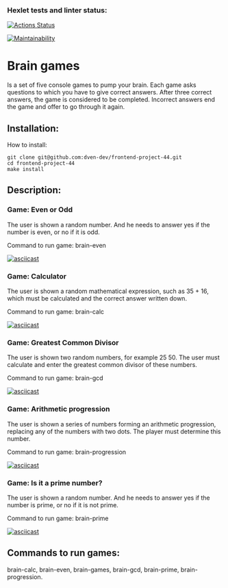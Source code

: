 ### Hexlet tests and linter status:
[![Actions Status](https://github.com/dven-dev/frontend-project-44/actions/workflows/hexlet-check.yml/badge.svg)](https://github.com/dven-dev/frontend-project-44/actions)

[![Maintainability](https://api.codeclimate.com/v1/badges/00597d703e8dc75e4f23/maintainability)](https://codeclimate.com/github/dven-dev/frontend-project-44/maintainability)


# Brain games 

Is a set of five console games to pump your brain. Each game asks questions to which you have to give correct answers. After three correct answers, the game is considered to be completed. Incorrect answers end the game and offer to go through it again.

## Installation:

How to install:

```
git clone git@github.com:dven-dev/frontend-project-44.git
cd frontend-project-44
make install
```

## Description:

### Game: Even or Odd

The user is shown a random number. And he needs to answer yes if the number is even, or no if it is odd.

Command to run game: brain-even

[![asciicast](https://asciinema.org/a/sAKbBfw6z90nwTo2SmQuSbgyH.svg)](https://asciinema.org/a/sAKbBfw6z90nwTo2SmQuSbgyH)

### Game: Calculator

The user is shown a random mathematical expression, such as 35 + 16, which must be calculated and the correct answer written down.

Command to run game: brain-calc

[![asciicast](https://asciinema.org/a/fX0c39cYnG91DANSx58kImPzz.svg)](https://asciinema.org/a/fX0c39cYnG91DANSx58kImPzz)

### Game: Greatest Common Divisor

The user is shown two random numbers, for example 25 50. The user must calculate and enter the greatest common divisor of these numbers.

Command to run game: brain-gcd

[![asciicast](https://asciinema.org/a/DUOrNcnLsZbBtb2AeNpB3zJCD.svg)](https://asciinema.org/a/DUOrNcnLsZbBtb2AeNpB3zJCD)

### Game: Arithmetic progression

The user is shown a series of numbers forming an arithmetic progression, replacing any of the numbers with two dots. The player must determine this number.

Command to run game: brain-progression

[![asciicast](https://asciinema.org/a/i74x0DkldFKhcq8KgVemglFHI.svg)](https://asciinema.org/a/i74x0DkldFKhcq8KgVemglFHI)

### Game: Is it a prime number?

The user is shown a random number. And he needs to answer yes if the number is prime, or no if it is not prime.

Command to run game: brain-prime

[![asciicast](https://asciinema.org/a/DcHsW0MjboxpUbF84Lo3zw9hP.svg)](https://asciinema.org/a/DcHsW0MjboxpUbF84Lo3zw9hP)

## Commands to run games:
brain-calc, brain-even, brain-games, brain-gcd, brain-prime, brain-progression.
